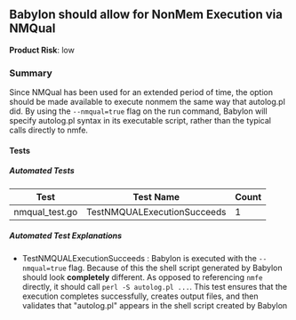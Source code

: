 ## Babylon should allow for NonMem Execution via NMQual
**Product Risk**: low

### Summary
Since NMQual has been used for an extended period of time, the option should be made available to execute nonmem the 
same way that autolog.pl did. By using the `--nmqual=true` flag on the run command, Babylon will specify autolog.pl 
syntax in its executable script, rather than the typical calls directly to nmfe.

#### Tests

##### Automated Tests

Test | Test Name | Count
-----|-----------|-------
nmqual_test.go| TestNMQUALExecutionSucceeds |1 

##### Automated Test Explanations
* TestNMQUALExecutionSucceeds : Babylon is executed with the `--nmqual=true` flag. Because of this the shell script
generated by Babylon should look __completely__ different. As opposed to referencing `nmfe` directly, it should call
`perl -S autolog.pl ...`. This test ensures that the execution completes successfully, creates output files, and then
validates that "autolog.pl" appears in the shell script created by Babylon